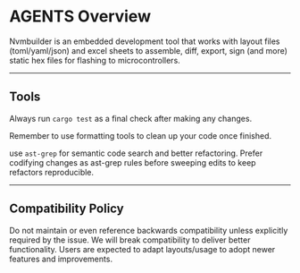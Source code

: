 # AGENTS Overview

Nvmbuilder is an embedded development tool that works with layout files (toml/yaml/json) and excel sheets to assemble, diff, export, sign (and more) static hex files for flashing to microcontrollers.

---

## Tools

Always run `cargo test` as a final check after making any changes.

Remember to use formatting tools to clean up your code once finished.

use `ast-grep` for semantic code search and better refactoring. Prefer codifying changes as ast-grep rules before sweeping edits to keep refactors reproducible.

---

## Compatibility Policy

Do not maintain or even reference backwards compatibility unless explicitly required by the issue. We will break compatibility to deliver better functionality. Users are expected to adapt layouts/usage to adopt newer features and improvements.
